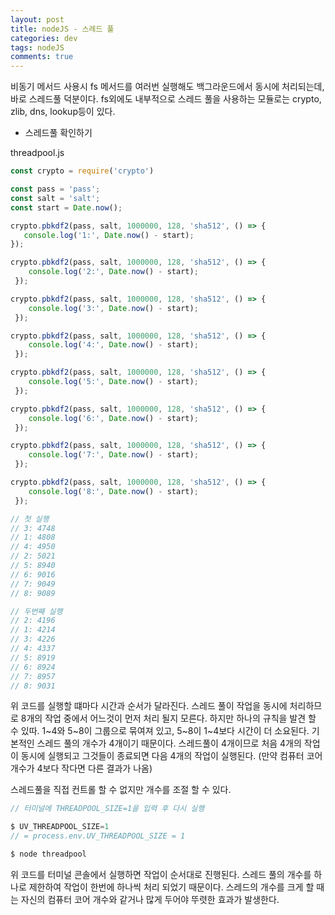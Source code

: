 ```yaml
---  
layout: post
title: nodeJS - 스레드 풀
categories: dev
tags: nodeJS
comments: true
---
```


비동기 메서드 사용시 fs 메서드를 여러번 실행해도 백그라운드에서 동시에 처리되는데, 바로 스레드풀 덕분이다. fs외에도 내부적으로 스레드 풀을 사용하는 모듈로는 crypto, zlib, dns, lookup등이 있다.

- 스레드풀 확인하기

threadpool.js

```js
const crypto = require('crypto')

const pass = 'pass';
const salt = 'salt';
const start = Date.now();

crypto.pbkdf2(pass, salt, 1000000, 128, 'sha512', () => {
   console.log('1:', Date.now() - start); 
});

crypto.pbkdf2(pass, salt, 1000000, 128, 'sha512', () => {
    console.log('2:', Date.now() - start); 
 });

crypto.pbkdf2(pass, salt, 1000000, 128, 'sha512', () => {
    console.log('3:', Date.now() - start); 
 });

crypto.pbkdf2(pass, salt, 1000000, 128, 'sha512', () => {
    console.log('4:', Date.now() - start); 
 });

crypto.pbkdf2(pass, salt, 1000000, 128, 'sha512', () => {
    console.log('5:', Date.now() - start); 
 });

crypto.pbkdf2(pass, salt, 1000000, 128, 'sha512', () => {
    console.log('6:', Date.now() - start); 
 });

crypto.pbkdf2(pass, salt, 1000000, 128, 'sha512', () => {
    console.log('7:', Date.now() - start); 
 });

crypto.pbkdf2(pass, salt, 1000000, 128, 'sha512', () => {
    console.log('8:', Date.now() - start); 
 });

// 첫 실행
// 3: 4748
// 1: 4808
// 4: 4950
// 2: 5021
// 5: 8940
// 6: 9016
// 7: 9049
// 8: 9089

// 두번째 실행
// 2: 4196
// 1: 4214
// 3: 4226
// 4: 4337
// 5: 8919
// 6: 8924
// 7: 8957
// 8: 9031
```

위 코드를 실행할 떄마다 시간과 순서가 달라진다. 스레드 풀이 작업을 동시에 처리하므로 8개의 작업 중에서 어느것이 먼저 처리 될지 모른다.
하지만 하나의 규칙을 발견 할 수 있따. 1~4와 5~8이 그룹으로 묶여져 있고, 5~8이 1~4보다 시간이 더 소요된다.
기본적인 스레드 풀의 개수가 4개이기 때문이다. 스레드풀이 4개이므로 처음 4개의 작업이 동시에 실행되고 그것들이 종료되면 다음 4개의 작업이 실행된다.
(만약 컴퓨터 코어 개수가 4보다 작다면 다른 결과가 나옴)

스레드풀을 직접 컨트롤 할 수 없지만 개수를 조절 할 수 있다. 

```js
// 터미널에 THREADPOOL_SIZE=1을 입력 후 다시 실행

$ UV_THREADPOOL_SIZE=1
// = process.env.UV_THREADPOOL_SIZE = 1

$ node threadpool
```

위 코드를 터미널 콘솔에서 실행하면 작업이 순서대로 진행된다. 스레드 풀의 개수를 하나로 제한하여 작업이 한번에 하나씩 처리 되었기 때문이다. 스레드의 개수를 크게 할 때는 자신의 컴퓨터 코어 개수와 같거나 많게 두어야 뚜렷한 효과가 발생한다.
